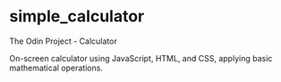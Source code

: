 # simple_calculator

The Odin Project - Calculator

On-screen calculator using JavaScript, HTML, and CSS, applying basic mathematical operations.

